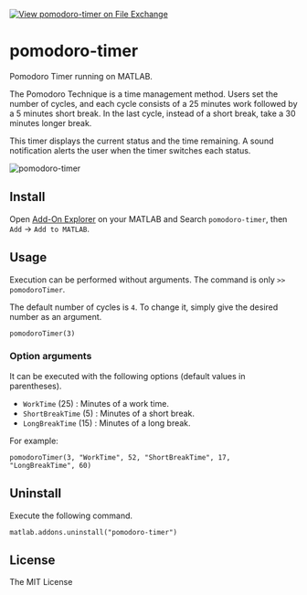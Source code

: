 [![View pomodoro-timer on File Exchange](https://www.mathworks.com/matlabcentral/images/matlab-file-exchange.svg)](https://jp.mathworks.com/matlabcentral/fileexchange/176128-pomodoro-timer)

# pomodoro-timer
Pomodoro Timer running on MATLAB.

The Pomodoro Technique is a time management method.
Users set the number of cycles, and each cycle consists of a 25 minutes work followed by a 5 minutes short break.
In the last cycle, instead of a short break, take a 30 minutes longer break.

This timer displays the current status and the time remaining.
A sound notification alerts the user when the timer switches each status.

![pomodoro-timer](https://github.com/user-attachments/assets/571f4d8d-efc2-4056-895e-bb81c102cbc5)

## Install
Open [Add-On Explorer](https://jp.mathworks.com/help/matlab/matlab_env/get-add-ons.html) on your MATLAB and Search `pomodoro-timer`, then `Add` -> `Add to MATLAB`.

## Usage
Execution can be performed without arguments.
The command is only `>> pomodoroTimer`.

The default number of cycles is `4`.
To change it, simply give the desired number as an argument.
```
pomodoroTimer(3)
```

### Option arguments
It can be executed with the following options (default values in parentheses).

- `WorkTime` (25) : Minutes of a work time.
- `ShortBreakTime` (5) : Minutes of a short break.
- `LongBreakTime` (15) : Minutes of a long break.

For example:
```
pomodoroTimer(3, "WorkTime", 52, "ShortBreakTime", 17, "LongBreakTime", 60)
```

## Uninstall
Execute the following command.
```
matlab.addons.uninstall("pomodoro-timer")
```

## License
The MIT License
